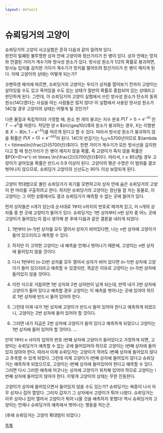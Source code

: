 ```yaml
---
layout: default
---
```

# 슈뢰딩거의 고양이

슈뢰딩거의 고양이 사고실험은 흔히 다음과 같이 알려져 있다.  
완전히 밀폐된 불투명한 상자 안에 고양이와 청산가리가 든 병이 있다. 상자 안에는 망치와 연결된 가이거 계수기와 방사성 원소가 있다. 방사성 원소가 1/2의 확률로 붕괴하면, 방사능 입자를 감지한 가이거 계수기가 망치를 떨어뜨려 청산가리가 든 병이 깨지게 된다. 이때 고양이의 상태는 어떻게 되는가?  

코펜하겐 해석에 따르면, 슈뢰딩거의 고양이는 우리가 상자를 열어보기 전까지 고양이는 살아있을 수도 있고 죽어있을 수도 있는 상태가 절반의 확률로 중첩되어 있는 상태라고 판단하게 된다. 그런데, 이 슈뢰딩거의 고양이 실험에서 쓰인 방사성 원소가 탄소의 동위원소(14C)였다는 사실을 아는 사람들은 많지 않다! 이 실험에서 사용된 방사성 원소가 14C일 경우 고양이의 상태는 어떻게 될 것인가?  

다른 물질과 독립적이라 가정할 때, 원소 한 개의 붕괴는 지수 분포 $P(T>t)=e^{-\lambda t}$ 인 $T\sim e^{\lambda}$를 따른다. 적당한 양 $n$ $(n\(\geq10)\)$의 원소가 붕괴하는 경우, X는 이항분포 $X \sim B(n, 1-e^{-\lambda t})$를 따르게 된다고 할 수 있다. 따라서 방사성 원소가 붕괴하지 않을 확률은 $P(X=0)=e^{-n\lambda t}$이 된다. 14C의 반감기는 $t_{1/2}$≒5700년이므로 $\lambda t = t\times\ln{\frac{2}{5700년}}$이다. 한편 가이거 계수기가 모든 방사선을 감지한다고 할 때 청산가리가 든 병이 깨지지 않을 확률, 즉 고양이가 죽지 않을 확률은 $P(X=0)=e^{-nt \times \ln{\frac{2}{5700년}}}$이다. 따라서, $t\leq85년$일 경우 고양이가 살아있을 확률은 반드시 0.9 이상이 된다. 고양이의 평균 수명은 이 범위를 결코 벗어나지 않으므로, 슈뢰딩거 고양이의 신선도는 90% 이상 보장되게 된다.

-----

고양이 학대범으로 몰린 슈뢰딩거가 위기를 모면하고자 상자 안에 숨은 슈뢰딩거의 고양이 한 마리를 구출하려고 한다. 하지만 슈뢰딩거의 고양이는 장난을 잘 치는 동물로, 이 고양이는 그 어떤 상황에서도 결코 슈뢰딩거가 예측할 수 없는 곳에 들어가 있다. 

먼저 상자들은 n개가 있는데 순서대로 1부터 n까지의 번호로 매겨져 있고, 이 n개의 상자들 중 한 곳에 고양이가 들어가 있다. 슈뢰딩거는 1번 상자부터 n번 상자 중 어느 곳에 고양이가 들어있는지 잠시 생각해 본 후에 다음과 같은 결론을 내리게 되었다: 

1. 1번부터 (n-1)번 상자를 모두 열어서 상자가 비어있다면, 나는 n번 상자에 고양이가 들어 있으리라고 예측할 수 있다. 

2. 하지만 이 고약한 고양이는 내 예측을 언제나 벗어나기 때문에, 고양이는 n번 상자에 들어있지 않을 것이다. 

3. 다시 1번부터 (n-2)번 상자를 모두 열어서 상자가 비어 있다면 (n-1)번 상자에 고양이가 들어 있으리라고 예측할 수 있겠지만, 똑같은 이유로 고양이는 (n-1)번 상자에 들어있지 않을 것이다. 

4. 이런 식으로 거듭하면 1번 상자와 2번 상자만이 남게 되는데, 만약 내가 2번 상자에 고양이가 들어 있다고 예측할 경우 고양이는 이 예측을 벗어나는 곳에 있어야 하므로 1번 상자에 반드시 들어 있어야 한다. 

5. 그런데 이제 내가 1번 상자에 고양이가 반드시 들어 있어야 한다고 예측하게 되었으니, 고양이는 2번 상자에 들어 있어야 할 것이다.

6. 그러면 내가 지금은 2번 상자에 고양이가 들어 있다고 예측하게 되었으니 고양이는 1번 상자에 들어 있어야 할 것이다. ...


만약 1부터 n 사이의 임의의 번호 i번째 상자에 고양이가 들어있다고 가정하게 되면, 고양이는 슈뢰딩거가 예측할 수 없는 곳에 들어있어야 하므로 고양이는 i번째 상자에 들어있지 않아야 한다. 따라서 이제 슈뢰딩거는 고양이가 적어도 i번째 상자에 들어있지 않다고 추측할 수 있게 되었다. 그런데 이제 고양이가 i번째 상자에 들어있지 않다고 슈뢰딩거는 예측하게 되었으므로, 고양이는 i번째 상자에 들어있어야 한다고 예측할 수 있다. 그러면 다시 그러한 예측에 어긋나는 상자에 고양이가 위치해 있어야 하므로 고양이는 i번째 상자에 들어있지 않아야 한다. 이렇게 고양이의 상태는 무한 진동한다.

고양이가 상자에 들어있으면서 들어있지 않을 수도 있는가? 슈뢰딩거는 짜증이 나서 아무 상자나 집어 열었다. 그러자 갑자기 그 상자에서 고양이가 튀어 나왔다. 슈뢰딩거는 아무 상자나 집어 열어서 고양이가 튀어 나올 것을 예측하지 못했다! 역시 슈뢰딩거의 고양이는 언제나 슈뢰딩거의 예측에서 벗어나는 행동을 하는군. 

(후에 슈뢰딩거는 고양이 확대범이 되었다.)

<div class="pagination">
  <a href="{{ '/List/SM/sm.html' | relative_url }}" class="prev-button" data-turbo="true">목록</a>
</div>